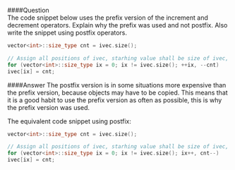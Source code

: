 ####Question  
The code snippet below uses the prefix version of the increment and decrement operators. Explain why the prefix was used and not postfix. Also write the snippet using postfix operators.  
```cpp
vector<int>::size_type cnt = ivec.size();

// Assign all positions of ivec, starhing value shall be size of ivec, continue counting downwards to 1.
for (vector<int>::size_type ix = 0; ix != ivec.size(); ++ix, --cnt)
ivec[ix] = cnt;
```
####Answer
The postfix version is in some situations more expensive than the prefix version, because objects may have to be copied. This means that it is a good habit to use the prefix version as often as possible, this is why the prefix version was used.

The equivalent code snippet using postfix: 
```cpp
vector<int>::size_type cnt = ivec.size();

// Assign all positions of ivec, starhing value shall be size of ivec, continue counting downwards to 1.
for (vector<int>::size_type ix = 0; ix != ivec.size(); ix++, cnt--)
ivec[ix] = cnt;
```
